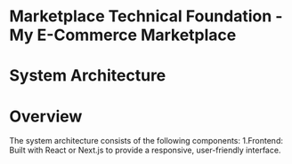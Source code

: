 # Marketplace Technical Foundation - My E-Commerce Marketplace
# System Architecture 
# Overview
The system architecture consists of the following components:
1.Frontend: Built with React or Next.js to provide a responsive, user-friendly interface.


